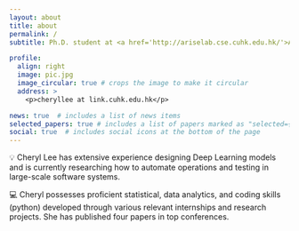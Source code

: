 ```yaml
---
layout: about
title: about
permalink: /
subtitle: Ph.D. student at <a href='http://ariselab.cse.cuhk.edu.hk/'>ARISE Lab</a>, Department of Computer Science and Engineering, CUHK.

profile:
  align: right
  image: pic.jpg
  image_circular: true # crops the image to make it circular
  address: >
    <p>cheryllee at link.cuhk.edu.hk</p>

news: true  # includes a list of news items
selected_papers: true # includes a list of papers marked as "selected={true}"
social: true  # includes social icons at the bottom of the page
---
```


💡 Cheryl Lee has extensive experience designing Deep Learning models and is currently researching how to automate operations and testing in large-scale software systems.

💻 Cheryl possesses proficient statistical, data analytics, and coding skills (python) developed through various relevant internships and research projects. She has published four papers in top conferences.

<!-- ☀️ **Cheryl is actively looking for internships concerning FinTech or quantitative finance based on ML/DL.** -->
